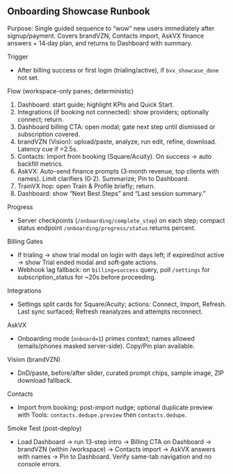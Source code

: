 ## Onboarding Showcase Runbook

Purpose: Single guided sequence to “wow” new users immediately after signup/payment. Covers brandVZN, Contacts import, AskVX finance answers + 14‑day plan, and returns to Dashboard with summary.

Trigger
- After billing success or first login (trialing/active), if `bvx_showcase_done` not set.

Flow (workspace-only panes; deterministic)
1) Dashboard: start guide; highlight KPIs and Quick Start.
2) Integrations (if booking not connected): show providers; optionally connect; return.
3) Dashboard billing CTA: open modal; gate next step until dismissed or subscription covered.
4) brandVZN (Vision): upload/paste, analyze, run edit, refine, download. Latency cue if >2.5s.
5) Contacts: Import from booking (Square/Acuity). On success → auto backfill metrics.
6) AskVX: Auto-send finance prompts (3‑month revenue, top clients with names). Limit clarifiers (0‑2). Summarize; Pin to Dashboard.
7) TrainVX hop: open Train & Profile briefly; return.
8) Dashboard: show “Next Best Steps” and “Last session summary.”

Progress
- Server checkpoints (`/onboarding/complete_step`) on each step; compact status endpoint `/onboarding/progress/status` returns percent.

Billing Gates
- If trialing → show trial modal on login with days left; if expired/not active → show Trial ended modal and soft‑gate actions.
- Webhook lag fallback: on `billing=success` query, poll `/settings` for subscription_status for ~20s before proceeding.

Integrations
- Settings split cards for Square/Acuity; actions: Connect, Import, Refresh. Last sync surfaced; Refresh reanalyzes and attempts reconnect.

AskVX
- Onboarding mode (`onboard=1`) primes context; names allowed (emails/phones masked server-side). Copy/Pin plan available.

Vision (brandVZN)
- DnD/paste, before/after slider, curated prompt chips, sample image, ZIP download fallback.

Contacts
- Import from booking; post-import nudge; optional duplicate preview with Tools: `contacts.dedupe.preview` then `contacts.dedupe`.

Smoke Test (post-deploy)
- Load Dashboard → run 13-step intro → Billing CTA on Dashboard → brandVZN (within /workspace) → Contacts import → AskVX answers with names → Pin to Dashboard. Verify same-tab navigation and no console errors.


